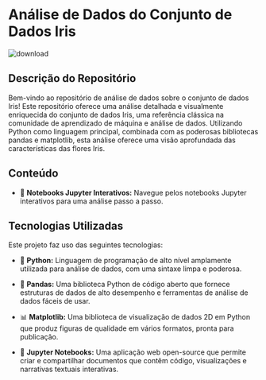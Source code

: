 # Análise de Dados do Conjunto de Dados Iris

![download](https://github.com/lucas-tolotosilva/iris-analysis/assets/92829834/71beffa4-9a7e-4998-82c2-b32da80d3377)

## Descrição do Repositório

Bem-vindo ao repositório de análise de dados sobre o conjunto de dados Iris! Este repositório oferece uma análise detalhada e visualmente enriquecida do conjunto de dados Iris, uma referência clássica na comunidade de aprendizado de máquina e análise de dados. Utilizando Python como linguagem principal, combinada com as poderosas bibliotecas pandas e matplotlib, esta análise oferece uma visão aprofundada das características das flores Iris.

## Conteúdo

- 📔 **Notebooks Jupyter Interativos:** Navegue pelos notebooks Jupyter interativos para uma análise passo a passo.

## Tecnologias Utilizadas

Este projeto faz uso das seguintes tecnologias:

- 🐍 **Python:** Linguagem de programação de alto nível amplamente utilizada para análise de dados, com uma sintaxe limpa e poderosa.
  
- 🐼 **Pandas:** Uma biblioteca Python de código aberto que fornece estruturas de dados de alto desempenho e ferramentas de análise de dados fáceis de usar.

- 📊 **Matplotlib:** Uma biblioteca de visualização de dados 2D em Python que produz figuras de qualidade em vários formatos, pronta para publicação.

- 📓 **Jupyter Notebooks:** Uma aplicação web open-source que permite criar e compartilhar documentos que contêm código, visualizações e narrativas textuais interativas.

